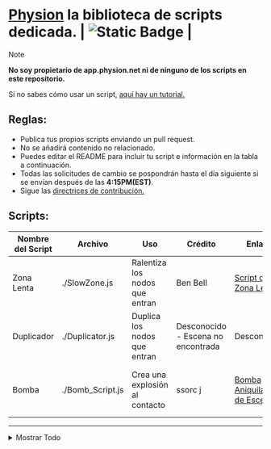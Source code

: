 # [Physion](https://app.physion.net) la biblioteca de scripts dedicada. | ![Static Badge](https://img.shields.io/badge/Estado%3A-Disponible-lawngreen?style=flat-square&labelColor=black) |

>[!NOTE]  
__No soy propietario de app.physion.net ni de ninguno de los scripts en este repositorio.__

Si no sabes cómo usar un script, [aquí hay un tutorial.](https://github.com/nikoniko78/scripts-java-physion/blob/main/Other/HOW_TO_USE.md)

## Reglas:  
- Publica tus propios scripts enviando un pull request.
- No se añadirá contenido no relacionado.
- Puedes editar el README para incluir tu script e información en la tabla a continuación.
- Todas las solicitudes de cambio se pospondrán hasta el día siguiente si se envían después de las **4:15PM(EST)**.
- Sigue las [directrices de contribución.](https://github.com/nikoniko78/scripts-java-physion/blob/main/Other/DOCS/CONTRIBUTING.md)

## Scripts:

| Nombre del Script | Archivo       | Uso                         | Crédito                     | Enlace             | Nota                         |
|-------------------|---------------|-----------------------------|-----------------------------|---------------------|------------------------------|
|Zona Lenta         | ./SlowZone.js | Ralentiza los nodos que entran | Ben Bell                   | [Script de Zona Lenta](https://app.physion.net/scenes/slowzone-script) | Las propiedades se pueden ajustar en el script |
|Duplicador         | ./Duplicator.js| Duplica los nodos que entran  | Desconocido - Escena no encontrada | Desconocido          | No se pudo encontrar al creador original    |
|Bomba              | ./Bomb_Script.js | Crea una explosión al contacto | ssorc j                    | [Bomba Aniquiladora de Escenas](https://app.physion.net/scenes/scene-obliterating-nuke) | Las propiedades se pueden ajustar en el script |
---

<details> <summary>Mostrar Todo</summary>

<br>

| Nombre del Script | Archivo           | Uso                                             | Crédito                     | Enlace                                             | Nota                         |
|-------------------|-------------------|-------------------------------------------------|-----------------------------|---------------------------------------------------|------------------------------|
|Resorte de Motor   | ./EngineSpring.js | Crea un resorte que actúa como la combustión de un motor | Aiden Ravenshea             | [¡Coche + Motor!](https://app.physion.net/scenes/car-engine-1qItEQwO-) | Script especializado                   |
|Expandir y Dividir | ./ExpandAndSplit.js| Hace que un círculo se expanda y se duplique infinitamente | ssorc j                     | [Expandir y Dividir](https://app.physion.net/scenes/expand-and-split) | No destinado para uso real                |
|Láser              | ./Laser--Vector.js | Crea un rayo trazado                            | Box                         | [Láser (prueba)](https://app.physion.net/scenes/laser-test) | Las propiedades se pueden ajustar en el script |
|Conductor Autónomo | ./SelfDriver.js    | Un coche con círculos trazados que puede resolver laberintos | Aiden Ravenshea             | [¡Coche vs Laberinto!](https://app.physion.net/scenes/car-vs-maze) | Esta escena es destacada                |
|Juego de la Serpiente | ./SnakeGame.js     | Crea el popular juego de la serpiente en Physion | Dimitris                    | [Juego de la Serpiente](https://app.physion.net/scenes/snake-game) | Sigue las instrucciones del script       |
|Teletransportador  | ./Teleporter.js    | Teletransporta objetos a otro nodo especificado | Dimitris                    | [Teletransportadores](https://app.physion.net/scenes/teleporters) | Escribe el ID del nodo de salida en el espacio proporcionado |
|Temporizador       | ./Timer.js         | Inicia un temporizador desde un nodo de texto   | Sirfryingpan                | [Script de Temporizador (de uso gratuito)](https://app.physion.net/scenes/timer-script-free-to-use) | El valor predeterminado es 5 minutos. Sigue las instrucciones del script para cambiarlo |

</details>
